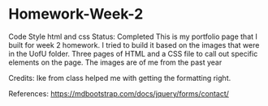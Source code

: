 # Homework-Week-2
Code Style html and css
Status: Completed
This is my portfolio page that I built for week 2 homework.
I tried to build it based on the images that were in the UofU folder.
Three pages of HTML and a CSS file to call out specific elements on the page.
The images are of me from the past year


Credits:
Ike from class helped me with getting the formatting right.


References:
https://mdbootstrap.com/docs/jquery/forms/contact/